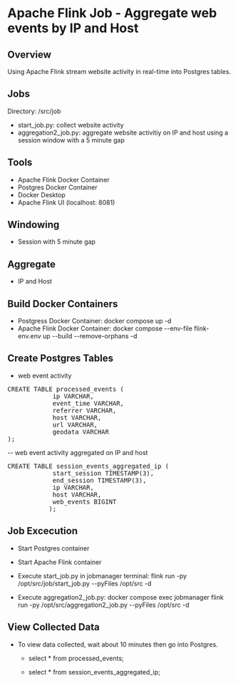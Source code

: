 # Apache Flink Job - Aggregate web events by IP and Host

## Overview
Using Apache Flink stream website activity in real-time into Postgres tables.

## Jobs
Directory: /src/job
- start_job.py: collect website activity
- aggregation2_job.py: aggregate website activitiy on IP and host using a session window with a 5 minute gap

## Tools
- Apache Flink Docker Container
- Postgres Docker Container
- Docker Desktop
- Apache Flink UI (localhost: 8081)

## Windowing
- Session with 5 minute gap

## Aggregate
- IP and Host

## Build Docker Containers
- Postgress Docker Container: docker compose up -d
- Apache Flink Docker Container: docker compose --env-file flink-env.env up --build --remove-orphans -d

## Create Postgres Tables
- web event activity
<pre>CREATE TABLE processed_events (
            ip VARCHAR,
            event_time VARCHAR,
            referrer VARCHAR,
            host VARCHAR,
            url VARCHAR,
            geodata VARCHAR
); </pre>

-- web event activity aggregated on IP and host
<pre>CREATE TABLE session_events_aggregated_ip (
            start_session TIMESTAMP(3),
            end_session TIMESTAMP(3),
            ip VARCHAR,
            host VARCHAR,
            web_events BIGINT
           ); </pre>



## Job Excecution
- Start Postgres container
- Start Apache Flink container
- Execute start_job.py in jobmanager terminal: flink run -py /opt/src/job/start_job.py --pyFiles /opt/src -d

- Execute aggregation2_job.py: docker compose exec jobmanager flink run -py /opt/src/aggregation2_job.py --pyFiles /opt/src -d

## View Collected Data
- To view data collected, wait about 10 minutes then go into Postgres.
  - select * from processed_events;

  - select * from session_events_aggregated_ip;

